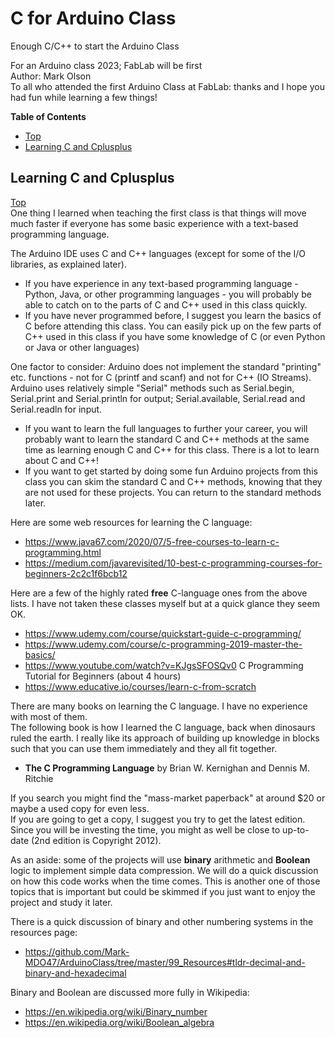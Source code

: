 # C for Arduino Class
Enough C/C++ to start the Arduino Class

For an Arduino class 2023; FabLab will be first<br>
Author: Mark Olson<br>
To all who attended the first Arduino Class at FabLab: thanks and I hope you had fun while learning a few things!

**Table of Contents**
* [Top](#c-for-arduino-class "Top")
* [Learning C and Cplusplus](#learning-c-and-cplusplus "Learning C and Cplusplus")

## Learning C and Cplusplus
[Top](#c-for-arduino-class "Top")<br>
One thing I learned when teaching the first class is that things will move much faster if everyone has some basic experience with a text-based programming language.

The Arduino IDE uses C and C++ languages (except for some of the I/O libraries, as explained later).
- If you have experience in any text-based programming language - Python, Java, or other programming languages - you will probably be able to catch on to the parts of C and C++ used in this class quickly.
- If you have never programmed before, I suggest you learn the basics of C before attending this class. You can easily pick up on the few parts of C++ used in this class if you have some knowledge of C (or even Python or Java or other languages)

One factor to consider: Arduino does not implement the standard "printing" etc. functions - not for C (printf and scanf) and not for C++ (IO Streams). Arduino uses relatively simple "Serial" methods such as Serial.begin, Serial.print and Serial.println for output; Serial.available, Serial.read and Serial.readln for input.
- If you want to learn the full languages to further your career, you will probably want to learn the standard C and C++ methods at the same time as learning enough C and C++ for this class. There is a lot to learn about C and C++!
- If you want to get started by doing some fun Arduino projects from this class you can skim the standard C and C++ methods, knowing that they are not used for these projects. You can return to the standard methods later.

Here are some web resources for learning the C language:
- https://www.java67.com/2020/07/5-free-courses-to-learn-c-programming.html
- https://medium.com/javarevisited/10-best-c-programming-courses-for-beginners-2c2c1f6bcb12

Here are a few of the highly rated **free** C-language ones from the above lists. I have not taken these classes myself but at a quick glance they seem OK.
- https://www.udemy.com/course/quickstart-guide-c-programming/
- https://www.udemy.com/course/c-programming-2019-master-the-basics/
- https://www.youtube.com/watch?v=KJgsSFOSQv0   C Programming Tutorial for Beginners (about 4 hours)
- https://www.educative.io/courses/learn-c-from-scratch

There are many books on learning the C language. I have no experience with most of them.<br>
The following book is how I learned the C language, back when dinosaurs ruled the earth. I really like its approach of building up knowledge in blocks such that you can use them immediately and they all fit together.<br>
- **The C Programming Language** by Brian W. Kernighan and Dennis M. Ritchie

If you search you might find the "mass-market paperback" at around $20 or maybe a used copy for even less.<br>
If you are going to get a copy, I suggest you try to get the latest edition. Since you will be investing the time, you might as well be close to up-to-date (2nd edition is Copyright 2012).

As an aside: some of the projects will use **binary** arithmetic and **Boolean** logic to implement simple data compression. We will do a quick discussion on how this code works when the time comes. This is another one of those topics that is important but could be skimmed if you just want to enjoy the project and study it later.

There is a quick discussion of binary and other numbering systems in the resources page:
- https://github.com/Mark-MDO47/ArduinoClass/tree/master/99_Resources#tldr-decimal-and-binary-and-hexadecimal

Binary and Boolean are discussed more fully in Wikipedia:
- https://en.wikipedia.org/wiki/Binary_number
- https://en.wikipedia.org/wiki/Boolean_algebra
